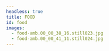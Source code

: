 ```yaml
---
headless: true
title: FOOD
id: food
images:
  - food-amb.00_00_38_16.still023.jpg
  - food-amb.00_00_41_11.still024.jpg
---
```

